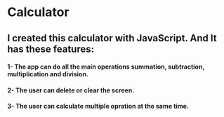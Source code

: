 # Calculator
## I created this calculator with JavaScript. And It has these features:  
#### 1- The app can do all the main operations summation, subtraction, multiplication and division.
#### 2- The user can delete or clear the screen.
#### 3- The user can calculate multiple opration at the same time.
